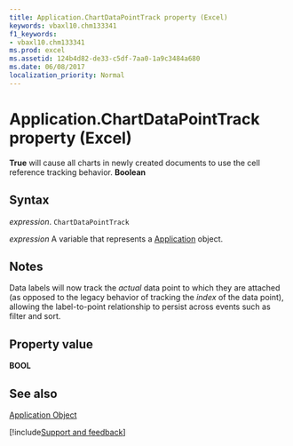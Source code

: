 ```yaml
---
title: Application.ChartDataPointTrack property (Excel)
keywords: vbaxl10.chm133341
f1_keywords:
- vbaxl10.chm133341
ms.prod: excel
ms.assetid: 124b4d82-de33-c5df-7aa0-1a9c3484a680
ms.date: 06/08/2017
localization_priority: Normal
---
```



# Application.ChartDataPointTrack property (Excel)

 **True** will cause all charts in newly created documents to use the cell reference tracking behavior. **Boolean**


## Syntax

_expression_. `ChartDataPointTrack`

_expression_ A variable that represents a [Application](Excel.Application-graph-property.md) object.


## Notes

Data labels will now track the  _actual_ data point to which they are attached (as opposed to the legacy behavior of tracking the _index_ of the data point), allowing the label-to-point relationship to persist across events such as filter and sort.


## Property value

 **BOOL**


## See also


[Application Object](Excel.Application(object).md)

[!include[Support and feedback](~/includes/feedback-boilerplate.md)]